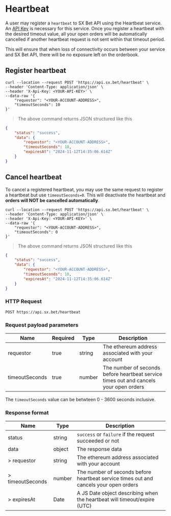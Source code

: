 # Heartbeat

A user may register a `heartbeat` to SX Bet API using the Heartbeat service. An [API Key](#api-key) is necessary for this service. Once you register a heartbeat with the desired timeout value, all your open orders will be automatically cancelled if another heartbeat request is not sent within that timeout period.

This will ensure that when loss of connectivity occurs between your service and SX Bet API, there will be no exposure left on the orderbook.
## Register heartbeat
```shell
curl --location --request POST 'https://api.sx.bet/heartbeat' \
--header 'Content-Type: application/json' \
--header 'X-Api-Key: <YOUR-API-KEY>' \
--data-raw '{
    "requestor": "<YOUR-ACCOUNT-ADDRESS>",
    "timeoutSeconds": 10
}'
```
> The above command returns JSON structured like this

```json
{
    "status": "success",
    "data": {
        "requestor": "<YOUR-ACCOUNT-ADDRESS>",
        "timeoutSeconds": 10,
        "expiresAt": "2024-11-12T14:35:06.614Z"
    }
}
```
## Cancel heartbeat

To cancel a registered heartbeat, you may use the same request to register a heartbeat but use `timeoutSeconds=0`. This will deactivate the heartbeat and **orders will NOT be cancelled automatically**.

```shell
curl --location --request POST 'https://api.sx.bet/heartbeat' \
--header 'Content-Type: application/json' \
--header 'X-Api-Key: <YOUR-API-KEY>' \
--data-raw '{
    "requestor": "<YOUR-ACCOUNT-ADDRESS>",
    "timeoutSeconds": 0
}'
```
> The above command returns JSON structured like this

```json
{
    "status": "success",
    "data": {
        "requestor": "<YOUR-ACCOUNT-ADDRESS>",
        "timeoutSeconds": 10,
        "expiresAt": "2024-11-12T14:35:06.614Z"
    }
}
```
### HTTP Request

`POST https://api.sx.bet/heartbeat`

### Request payload parameters

| Name           | Required | Type   | Description                                                                           |
| -------------- | -------- | ------ | ------------------------------------------------------------------------------------- |
| requestor      | true     | string | The ethereum address associated with your account                                     |
| timeoutSeconds | true     | number | The number of seconds before heartbeat service times out and cancels your open orders |

<aside class="notice">
The <code>timeoutSeconds</code> value can be betwteen 0 - 3600 seconds inclusive. 
</aside>

### Response format

| Name             | Type   | Description                                                                           |
| ---------------- | ------ | ------------------------------------------------------------------------------------- |
| status           | string | `success` or `failure` if the request succeeded or not                                |
| data             | object | The response data                                                                     |
| > requestor      | string | The ethereum address associated with your account                                     |
| > timeoutSeconds | number | The number of seconds before heartbeat service times out and cancels your open orders |
| > expiresAt      | Date   | A JS Date object describing when the heartbeat will timeout/expire (UTC)              |
